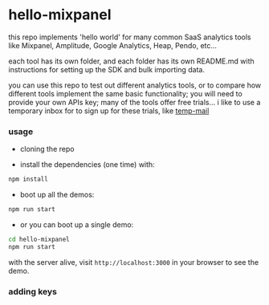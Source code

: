 # hello-mixpanel

this repo implements 'hello world' for many common SaaS analytics tools like Mixpanel, Amplitude, Google Analytics, Heap, Pendo, etc...

each tool has its own folder, and each folder has its own README.md with instructions for setting up the SDK and bulk importing data.

you can use this repo to test out different analytics tools, or to compare how different tools implement the same basic functionality; you will need to provide your own APIs key; many of the tools offer free trials... i like to use a temporary inbox for to sign up for these trials, like [temp-mail](https://temp-mail.org/en/)

### usage

- cloning the repo

- install the dependencies (one time) with:
```bash
npm install
```

- boot up all the demos:
```bash
npm run start
```

- or you can boot up a single demo:
```bash
cd hello-mixpanel
npm run start
```
with the server alive, visit `http://localhost:3000` in your browser to see the demo.


### adding keys